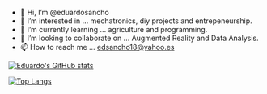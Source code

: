 - 👋 Hi, I’m @eduardosancho
- 👀 I’m interested in ... mechatronics, diy projects and entrepeneurship.
- 🌱 I’m currently learning ... agriculture and programming.
- 💞️ I’m looking to collaborate on ... Augmented Reality and Data Analysis.
- 📫 How to reach me ... edsancho18@yahoo.es

[![Eduardo's GitHub stats](https://github-readme-stats.vercel.app/api?username=eduardosancho)](https://github.com/eduardosancho/github-readme-stats)

[![Top Langs](https://github-readme-stats.vercel.app/api/top-langs/?username=eduardosancho)](https://github.com/eduardosancho/github-readme-stats)

<!---
eduardosancho/eduardosancho is a ✨ special ✨ repository because its `README.md` (this file) appears on your GitHub profile.
You can click the Preview link to take a look at your changes.
--->
